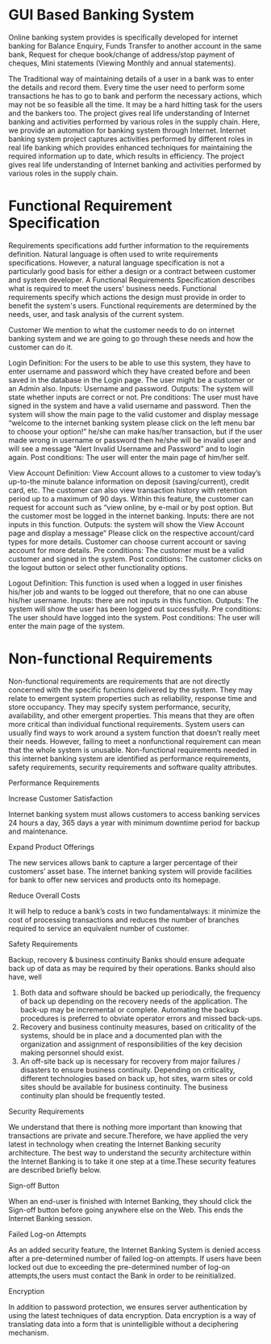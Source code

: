 # GUI Based Banking System
Online banking system provides is specifically developed for internet banking for Balance  Enquiry, Funds Transfer to another account in the same bank, Request for cheque  book/change of address/stop payment of cheques, Mini statements (Viewing Monthly and  annual statements).

The Traditional way of maintaining details of a user in a bank was to enter the details and record  them. Every time the user need to perform some transactions he has to go to bank and perform  the necessary actions, which may not be so feasible all the time. It may be a hard hitting task for  the users and the bankers too. The project gives real life understanding of Internet banking and  activities performed by various roles in the supply chain. Here, we provide an automation for  banking system through Internet. Internet banking system project captures activities performed by different roles in real life banking which provides enhanced techniques  for maintaining the required information up to date, which results in efficiency. The project  gives real life understanding of Internet banking and activities performed by various roles in the  supply chain.

# Functional Requirement Specification
Requirements specifications add further information to the requirements definition. Natural language is often used to write requirements specifications. However, a natural language specification is not a particularly good basis for either a design or a contract between customer and system developer.
A Functional Requirements Specification describes what is required to meet the users' business needs. Functional requirements specify which actions the design must provide in order to benefit the system's users. Functional requirements are determined by the needs, user, and task analysis of the current system.

 Customer
We mention to what the customer needs to do on internet banking system and we are going to go through these needs and how the customer can do it.

 Login
Definition: For the users to be able to use this system, they have to enter username and password which they have created before and been saved in the database in the 
Login page. The user might be a customer or an Admin also.
Inputs: Username and password.
Outputs: The system will state whether inputs are correct or not.
Pre conditions: The user must have signed in the system and have a valid username and password. Then the system will show the main page to the valid customer and display message “welcome to the internet banking
system please click on the left menu bar to choose your option!” he/she can make has/her transaction, but if the user made wrong in username or password then he/she will be invalid user and will see a message “Alert Invalid Username and Password” and to login again.
Post conditions: The user will enter the main page of him/her self.

 View Account
Definition: View Account allows to a customer to view today’s up-to-the minute balance information on deposit (saving/current), credit card, etc. The customer can also view transaction history with retention period up to a maximum of 90 days. Within this feature, the customer can request for account such as “view online, by e-mail or by post option. But the customer most be logged in the internet banking.
Inputs: there are not inputs in this function.
Outputs: the system will show the View Account page and display a message” Please click on the respective account/card types for more details. Customer can choose current account or saving account for more details.
Pre conditions: The customer must be a valid customer and signed in the system.
Post conditions: The customer clicks on the logout button or select other functionality options. 

 Logout
Definition: This function is used when a logged in user finishes his/her job and wants to be logged out therefore, that no one can abuse his/her username.
Inputs: there are not inputs in this function.
Outputs: The system will show the user has been logged out successfully.
Pre conditions: The user should have logged into the system.
Post conditions: The user will enter the main page of the system.

# Non-functional Requirements
Non-functional requirements are requirements that are not directly concerned with the specific functions delivered by the system. They may relate to emergent system properties such as reliability, response time and store occupancy. They may specify system performance, security, availability, and other emergent properties. This means that they are often more critical than individual functional requirements. System users can usually find ways to work around a system function that doesn’t really meet their needs. However, failing to meet a nonfunctional requirement can mean that the whole system is unusable. Non-functional requirements needed in this internet banking system are identified as performance
requirements, safety requirements, security requirements and software quality attributes.

 Performance Requirements
 
 Increase Customer Satisfaction
 
Internet banking system must allows customers to access banking services 24 hours a day, 365 days a year with minimum downtime period for backup and maintenance.

Expand Product Offerings

The new services allows bank to capture a larger percentage of their customers’ asset base. The internet banking system will provide facilities for bank to offer new services and products onto its homepage.

 Reduce Overall Costs
 
It will help to reduce a bank’s costs in two fundamentalways: it minimize the cost of processing transactions and reduces the number of branches required to service an
equivalent number of customer.

 Safety Requirements
 
 Backup, recovery & business continuity Banks should ensure adequate back up of data as may be required by their operations. Banks should also have, well
 1. Both data and software should be backed up periodically, the frequency of back up depending on the recovery needs of the application. The back-up may be incremental or complete. Automating the backup procedures is preferred to obviate operator errors and missed back-ups.
2. Recovery and business continuity measures, based on criticality of the systems, should be in place and a documented plan with the organization and assignment of responsibilities of the key decision making personnel should exist.
3. An off-site back up is necessary for recovery from major failures / disasters to ensure business continuity. Depending on criticality, different technologies based on back up, hot sites, warm sites or cold sites should be available for business continuity. The business continuity plan should be frequently tested.

 Security Requirements
 
We understand that there is nothing more important than knowing that transactions are private and secure.Therefore, we have applied the very latest in technology when creating the Internet Banking security architecture. The best way to understand the security architecture within the Internet Banking is to take it one step at a time.These security features are described briefly below.

 Sign-off Button
 
When an end-user is finished with Internet Banking, they should click the Sign-off button before going anywhere else on the Web. This ends the Internet Banking session.

 Failed Log-on Attempts
 
As an added security feature, the Internet Banking System is denied access after a pre-determined number of failed log-on attempts. If users have been locked out due to exceeding the pre-determined number of log-on attempts,the users must contact the Bank in order to be reinitialized.

Encryption

In addition to password protection, we ensures server authentication by using the latest techniques of data encryption. Data encryption is a way of translating data into a form that is unintelligible without a deciphering mechanism. 

